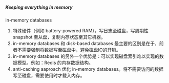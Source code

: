 ##### Keeping everything in memory
in-memory databases

1. 特殊硬件（例如 battery-powered RAM），写日志至磁盘，写周期性 snapshot 至从盘，复制内存状态至其它机器。
2. in-memory databases 和 disk-based databases 最主要的区别是在于，前者不需要强制将数据写至磁盘中，避免磁盘IO的开销。
3. in-memory databases 的另外一个优势是：可以实现磁盘索引难以实现的数据模型。例如：Redis 的内存数据结构。
4. anti-caching aaproach 优化 in-memory databases。将不需要访问的数据写至磁盘，需要使用时才载入内存。